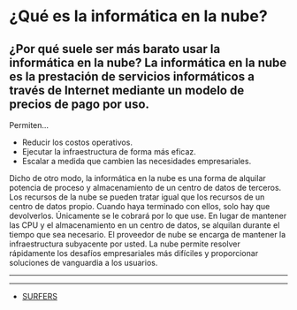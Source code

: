 # ¿Qué es la informática en la nube?
¿Por qué suele ser más barato usar la informática en la nube?
La informática en la nube es la prestación de servicios informáticos a través de Internet mediante un modelo de precios de pago por uso.
---
Permiten...

* Reducir los costos operativos.
* Ejecutar la infraestructura de forma más eficaz.
* Escalar a medida que cambien las necesidades empresariales.


Dicho de otro modo, la informática en la nube es una forma de alquilar potencia de proceso y almacenamiento de un centro de datos de terceros. Los recursos de la nube se pueden tratar igual que los recursos de un centro de datos propio. Cuando haya terminado con ellos, solo hay que devolverlos. Únicamente se le cobrará por lo que use. En lugar de mantener las CPU y el almacenamiento en un centro de datos, se alquilan durante el tiempo que sea necesario. El proveedor de nube se encarga de mantener la infraestructura subyacente por usted. La nube permite resolver rápidamente los desafíos empresariales más difíciles y proporcionar soluciones de vanguardia a los usuarios.










---
---
- [SURFERS](https://github.com/XimeMael/RETO-1-MASTER/blob/main/Anythingextensionmd/SURFERS/SURFERS.md)
